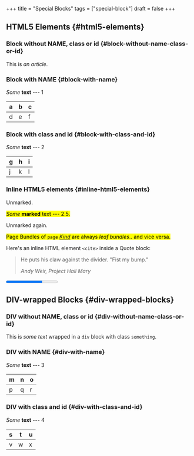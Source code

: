+++
title = "Special Blocks"
tags = ["special-block"]
draft = false
+++

## HTML5 Elements {#html5-elements}


### Block without NAME, class or id {#block-without-name-class-or-id}

<article>

This is _an article_.

</article>


### Block with NAME {#block-with-name}

<aside id="Aside-A">

_Some_ **text** --- 1

| a | b | c |
|---|---|---|
| d | e | f |

</aside>


### Block with class and id {#block-with-class-and-id}

<section class="my-section" id="section-a">

_Some_ **text** --- 2

| g | h | i |
|---|---|---|
| j | k | l |

</section>


### Inline HTML5 elements {#inline-html5-elements}

Unmarked.

<mark>_Some_ **marked** text --- 2.5.</mark>

Unmarked again.

<mark>Page Bundles of `page` [_Kind_](https://gohugo.io/templates/section-templates/#page-kinds) are always _leaf bundles_.. and vice versa.</mark>

Here's an inline HTML element `<cite>` inside a Quote block:

> He puts his claw against the divider. "Fist my bump."
>
> <cite>Andy Weir, Project Hail Mary</cite>

<progress max="100" value="70">70%</progress>


## DIV-wrapped Blocks {#div-wrapped-blocks}


### DIV without NAME, class or id {#div-without-name-class-or-id}

<div class="something">

This is _some text_ wrapped in a `div` block with class `something`.

</div>


### DIV with NAME {#div-with-name}

<div class="foo" id="Foo-A">

_Some_ **text** --- 3

| m | n | o |
|---|---|---|
| p | q | r |

</div>


### DIV with class and id {#div-with-class-and-id}

<div class="my-bar bar" id="bar-a">

_Some_ **text** --- 4

| s | t | u |
|---|---|---|
| v | w | x |

</div>
